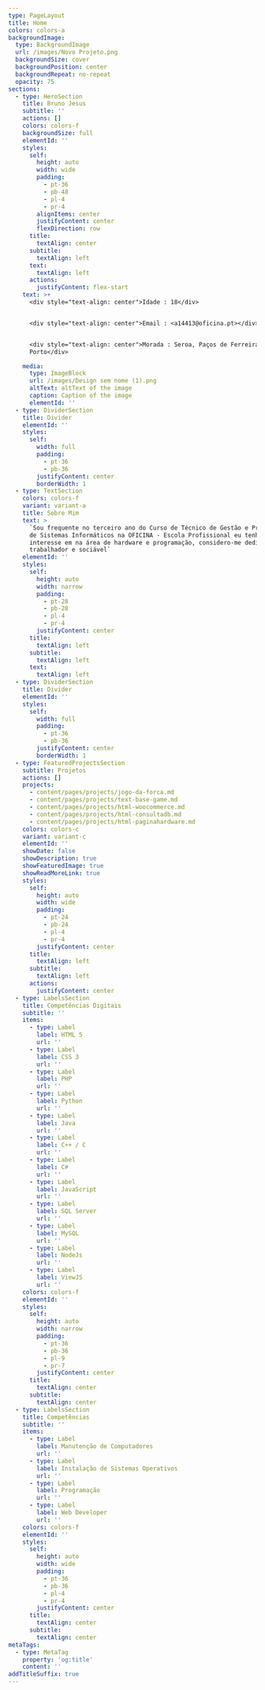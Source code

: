 ```yaml
---
type: PageLayout
title: Home
colors: colors-a
backgroundImage:
  type: BackgroundImage
  url: /images/Novo Projeto.png
  backgroundSize: cover
  backgroundPosition: center
  backgroundRepeat: no-repeat
  opacity: 75
sections:
  - type: HeroSection
    title: Bruno Jesus
    subtitle: ''
    actions: []
    colors: colors-f
    backgroundSize: full
    elementId: ''
    styles:
      self:
        height: auto
        width: wide
        padding:
          - pt-36
          - pb-48
          - pl-4
          - pr-4
        alignItems: center
        justifyContent: center
        flexDirection: row
      title:
        textAlign: center
      subtitle:
        textAlign: left
      text:
        textAlign: left
      actions:
        justifyContent: flex-start
    text: >+
      <div style="text-align: center">Idade : 18</div>


      <div style="text-align: center">Email : <a14413@oficina.pt></div>


      <div style="text-align: center">Morada : Seroa, Paços de Ferreira,
      Porto</div>

    media:
      type: ImageBlock
      url: /images/Design sem nome (1).png
      altText: altText of the image
      caption: Caption of the image
      elementId: ''
  - type: DividerSection
    title: Divider
    elementId: ''
    styles:
      self:
        width: full
        padding:
          - pt-36
          - pb-36
        justifyContent: center
        borderWidth: 1
  - type: TextSection
    colors: colors-f
    variant: variant-a
    title: Sobre Mim
    text: >
      `Sou frequente no terceiro ano do Curso de Técnico de Gestão e Programação
      de Sistemas Informáticos na OFICINA - Escola Profissional eu tenho
      interesse em na área de hardware e programação, considero-me dedicado,
      trabalhador e sociável`
    elementId: ''
    styles:
      self:
        height: auto
        width: narrow
        padding:
          - pt-28
          - pb-28
          - pl-4
          - pr-4
        justifyContent: center
      title:
        textAlign: left
      subtitle:
        textAlign: left
      text:
        textAlign: left
  - type: DividerSection
    title: Divider
    elementId: ''
    styles:
      self:
        width: full
        padding:
          - pt-36
          - pb-36
        justifyContent: center
        borderWidth: 1
  - type: FeaturedProjectsSection
    subtitle: Projetos
    actions: []
    projects:
      - content/pages/projects/jogo-da-forca.md
      - content/pages/projects/text-base-game.md
      - content/pages/projects/html-woocommerce.md
      - content/pages/projects/html-consultadb.md
      - content/pages/projects/html-paginahardware.md
    colors: colors-c
    variant: variant-c
    elementId: ''
    showDate: false
    showDescription: true
    showFeaturedImage: true
    showReadMoreLink: true
    styles:
      self:
        height: auto
        width: wide
        padding:
          - pt-24
          - pb-24
          - pl-4
          - pr-4
        justifyContent: center
      title:
        textAlign: left
      subtitle:
        textAlign: left
      actions:
        justifyContent: center
  - type: LabelsSection
    title: Competências Digitais
    subtitle: ''
    items:
      - type: Label
        label: HTML 5
        url: ''
      - type: Label
        label: CSS 3
        url: ''
      - type: Label
        label: PHP
        url: ''
      - type: Label
        label: Python
        url: ''
      - type: Label
        label: Java
        url: ''
      - type: Label
        label: C++ / C
        url: ''
      - type: Label
        label: C#
        url: ''
      - type: Label
        label: JavaScript
        url: ''
      - type: Label
        label: SQL Server
        url: ''
      - type: Label
        label: MySQL
        url: ''
      - type: Label
        label: NodeJs
        url: ''
      - type: Label
        label: ViewJS
        url: ''
    colors: colors-f
    elementId: ''
    styles:
      self:
        height: auto
        width: narrow
        padding:
          - pt-36
          - pb-36
          - pl-9
          - pr-7
        justifyContent: center
      title:
        textAlign: center
      subtitle:
        textAlign: center
  - type: LabelsSection
    title: Competências
    subtitle: ''
    items:
      - type: Label
        label: Manutenção de Computadores
        url: ''
      - type: Label
        label: Instalação de Sistemas Operativos
        url: ''
      - type: Label
        label: Programação
        url: ''
      - type: Label
        label: Web Developer
        url: ''
    colors: colors-f
    elementId: ''
    styles:
      self:
        height: auto
        width: wide
        padding:
          - pt-36
          - pb-36
          - pl-4
          - pr-4
        justifyContent: center
      title:
        textAlign: center
      subtitle:
        textAlign: center
metaTags:
  - type: MetaTag
    property: 'og:title'
    content: ''
addTitleSuffix: true
---
```

